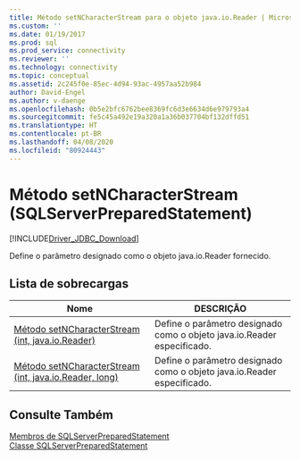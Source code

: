 ```yaml
---
title: Método setNCharacterStream para o objeto java.io.Reader | Microsoft Docs
ms.custom: ''
ms.date: 01/19/2017
ms.prod: sql
ms.prod_service: connectivity
ms.reviewer: ''
ms.technology: connectivity
ms.topic: conceptual
ms.assetid: 2c245f0e-85ec-4d94-93ac-4957aa52b984
author: David-Engel
ms.author: v-daenge
ms.openlocfilehash: 0b5e2bfc6762bee8369fc6d3e6634d6e979793a4
ms.sourcegitcommit: fe5c45a492e19a320a1a36b037704bf132dffd51
ms.translationtype: HT
ms.contentlocale: pt-BR
ms.lasthandoff: 04/08/2020
ms.locfileid: "80924443"
---
```

# <a name="setncharacterstream-method-sqlserverpreparedstatement"></a>Método setNCharacterStream (SQLServerPreparedStatement)
[!INCLUDE[Driver_JDBC_Download](../../../includes/driver_jdbc_download.md)]

  Define o parâmetro designado como o objeto java.io.Reader fornecido.  
  
## <a name="overload-list"></a>Lista de sobrecargas  
  
|Nome|DESCRIÇÃO|  
|----------|-----------------|  
|[Método setNCharacterStream &#40;int, java.io.Reader&#41;](../../../connect/jdbc/reference/setncharacterstream-method-int-java-io-reader.md)|Define o parâmetro designado como o objeto java.io.Reader especificado.|  
|[Método setNCharacterStream &#40;int, java.io.Reader, long&#41;](../../../connect/jdbc/reference/setncharacterstream-method-int-java-io-reader-long.md)|Define o parâmetro designado como o objeto java.io.Reader especificado.|  
  
## <a name="see-also"></a>Consulte Também  
 [Membros de SQLServerPreparedStatement](../../../connect/jdbc/reference/sqlserverpreparedstatement-members.md)   
 [Classe SQLServerPreparedStatement](../../../connect/jdbc/reference/sqlserverpreparedstatement-class.md)  
  
  
